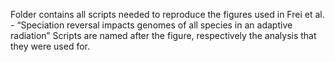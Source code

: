 Folder contains all scripts needed to reproduce the figures used in Frei et al. - “Speciation reversal impacts genomes of all species in an adaptive radiation”
Scripts are named after the figure, respectively the analysis that they were used for.
